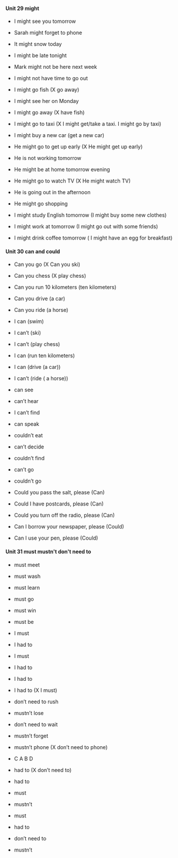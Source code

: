 #### Unit 29 might

- I might see you tomorrow
- Sarah might forget to phone
- It might snow today
- I might be late tonight
- Mark might not be here next week
- I might not have time to go out

- I might go fish (X go away)
- I might see her on Monday
- I might go away (X have fish)
- I might go to taxi (X I might get/take a taxi. I might go by taxi)
- I might buy a new car (get a new car)

- He might go to get up early (X He might get up early)
- He is not working tomorrow
- He might be at home tomorrow evening
- He might go to watch TV (X He might watch TV)
- He is going out in the afternoon
- He might go shopping

- I might study English tomorrow (I might buy some new clothes)
- I might work at tomorrow (I might go out with some friends)
- I might drink coffee tomorrow ( I might have an egg for breakfast)


#### Unit 30 can and could

- Can you go (X Can you ski)
- Can you chess (X play chess)
- Can you run 10 kilometers (ten kilometers)
- Can you drive (a car)
- Can you ride (a horse)
- I can (swim)
- I can’t (ski)
- I can’t (play chess)
- I can (run ten kilometers)
- I can (drive (a car))
- I can’t (ride ( a horse))

- can see
- can’t hear
- I can’t find
- can speak

- couldn’t eat
- can’t decide
- couldn’t find
- can’t go
- couldn’t go

- Could you pass the salt, please (Can)
- Could I have postcards, please (Can)
- Could you turn off the radio, please (Can)
- Can I borrow your newspaper, please (Could)
- Can I use your pen, please (Could)


#### Unit 31 must mustn't don't need to

- must meet
- must wash
- must learn
- must go
- must win
- must be
 
- I must
- I had to
- I must
- I had to
- I had to
- I had to (X I must)

- don’t need to rush
- mustn’t lose
- don’t need to wait
- mustn’t forget
- mustn’t phone (X don’t need to phone)

- C A B D

- had to (X don’t need to)
- had to
- must
- mustn’t
- must
- had to
- don’t need to
- mustn’t
